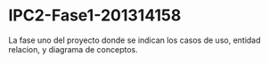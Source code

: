 # IPC2-Fase1-201314158
La  fase uno del proyecto donde se indican los casos de uso, entidad relacion, y diagrama de conceptos.

